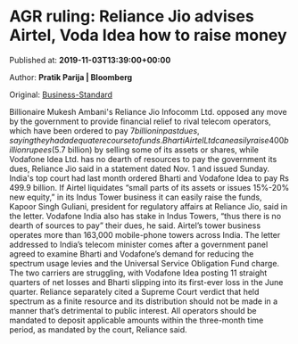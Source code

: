 
# AGR ruling: Reliance Jio advises Airtel, Voda Idea how to raise money

Published at: **2019-11-03T13:39:00+00:00**

Author: **Pratik Parija | Bloomberg**

Original: [Business-Standard](https://www.business-standard.com/article/companies/agr-ruling-reliance-jio-advises-airtel-voda-idea-how-to-raise-money-119110300620_1.html)

Billionaire Mukesh Ambani's Reliance Jio Infocomm Ltd. opposed any move by the government to provide financial relief to rival telecom operators, which have been ordered to pay $7 billion in past dues, saying they had adequate recourse to funds.
Bharti Airtel Ltd can easily raise 400 billion rupees ($5.7 billion) by selling some of its assets or shares, while Vodafone Idea Ltd. has no dearth of resources to pay the government its dues, Reliance Jio said in a statement dated Nov. 1 and issued Sunday. India's top court had last month ordered Bharti and Vodafone Idea to pay Rs 499.9 billion.
If Airtel liquidates “small parts of its assets or issues 15%-20% new equity,” in its Indus Tower business it can easily raise the funds, Kapoor Singh Guliani, president for regulatory affairs at Reliance Jio, said in the letter. Vodafone India also has stake in Indus Towers, “thus there is no dearth of sources to pay” their dues, he said.
Airtel’s tower business operates more than 163,000 mobile-phone towers across India.
The letter addressed to India’s telecom minister comes after a government panel agreed to examine Bharti and Vodafone’s demand for reducing the spectrum usage levies and the Universal Service Obligation Fund charge. The two carriers are struggling, with Vodafone Idea posting 11 straight quarters of net losses and Bharti slipping into its first-ever loss in the June quarter.
Reliance separately cited a Supreme Court verdict that held spectrum as a finite resource and its distribution should not be made in a manner that’s detrimental to public interest.
All operators should be mandated to deposit applicable amounts within the three-month time period, as mandated by the court, Reliance said.
